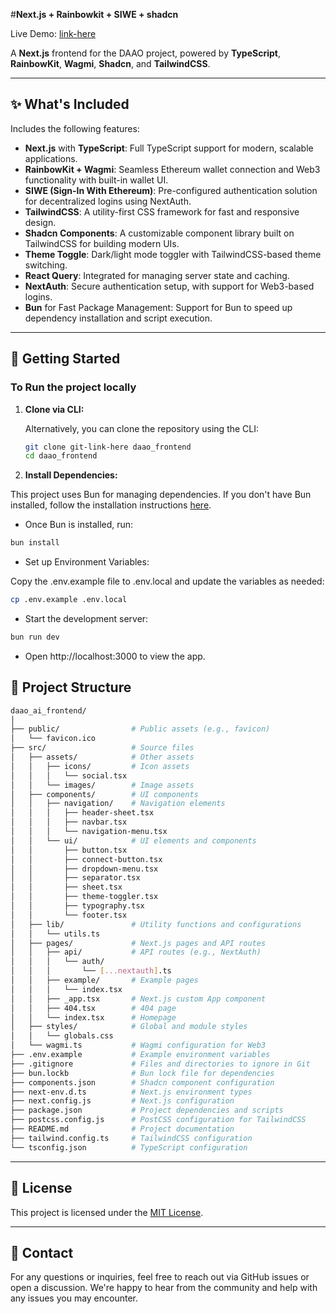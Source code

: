 #**Next.js + Rainbowkit + SIWE + shadcn**

Live Demo: [link-here](link-here)

A **Next.js** frontend for the DAAO project, powered by **TypeScript**, **RainbowKit**, **Wagmi**, **Shadcn**, and **TailwindCSS**. 

---

## ✨ **What's Included**

Includes the following features:

- **Next.js** with **TypeScript**: Full TypeScript support for modern, scalable applications.
- **RainbowKit + Wagmi**: Seamless Ethereum wallet connection and Web3 functionality with built-in wallet UI.
- **SIWE (Sign-In With Ethereum)**: Pre-configured authentication solution for decentralized logins using NextAuth.
- **TailwindCSS**: A utility-first CSS framework for fast and responsive design.
- **Shadcn Components**: A customizable component library built on TailwindCSS for building modern UIs.
- **Theme Toggle**: Dark/light mode toggler with TailwindCSS-based theme switching.
- **React Query**: Integrated for managing server state and caching.
- **NextAuth**: Secure authentication setup, with support for Web3-based logins.
- **Bun** for Fast Package Management: Support for Bun to speed up dependency installation and script execution.

---

## 🚀 **Getting Started**

### **To Run the project locally**


1. **Clone via CLI:**

   Alternatively, you can clone the repository using the CLI:

   ```bash
   git clone git-link-here daao_frontend
   cd daao_frontend 

   ```

3. **Install Dependencies:**

This project uses Bun for managing dependencies. If you don't have Bun installed, follow the installation instructions [here](https://bun.sh/docs/installation).

- Once Bun is installed, run:

```bash
bun install
```

- Set up Environment Variables:

Copy the .env.example file to .env.local and update the variables as needed:

```bash
cp .env.example .env.local
```

- Start the development server:

```bash
bun run dev
```

- Open http://localhost:3000 to view the app.


## 🔧 **Project Structure**

```bash
daao_ai_frontend/
│
├── public/                # Public assets (e.g., favicon)
│   └── favicon.ico
├── src/                   # Source files
│   ├── assets/            # Other assets
│   │   ├── icons/         # Icon assets
│   │   │   └── social.tsx
│   │   └── images/        # Image assets
│   ├── components/        # UI components
│   │   ├── navigation/    # Navigation elements
│   │   │   ├── header-sheet.tsx
│   │   │   ├── navbar.tsx
│   │   │   └── navigation-menu.tsx
│   │   └── ui/            # UI elements and components
│   │       ├── button.tsx
│   │       ├── connect-button.tsx
│   │       ├── dropdown-menu.tsx
│   │       ├── separator.tsx
│   │       ├── sheet.tsx
│   │       ├── theme-toggler.tsx
│   │       ├── typography.tsx
│   │       └── footer.tsx
│   ├── lib/               # Utility functions and configurations
│   │   └── utils.ts
│   ├── pages/             # Next.js pages and API routes
│   │   ├── api/           # API routes (e.g., NextAuth)
│   │   │   └── auth/
│   │   │       └── [...nextauth].ts
│   │   ├── example/       # Example pages
│   │   │   └── index.tsx
│   │   ├── _app.tsx       # Next.js custom App component
│   │   ├── 404.tsx        # 404 page
│   │   └── index.tsx      # Homepage
│   ├── styles/            # Global and module styles
│   │   └── globals.css
│   └── wagmi.ts           # Wagmi configuration for Web3
├── .env.example           # Example environment variables
├── .gitignore             # Files and directories to ignore in Git
├── bun.lockb              # Bun lock file for dependencies
├── components.json        # Shadcn component configuration
├── next-env.d.ts          # Next.js environment types
├── next.config.js         # Next.js configuration
├── package.json           # Project dependencies and scripts
├── postcss.config.js      # PostCSS configuration for TailwindCSS
├── README.md              # Project documentation
├── tailwind.config.ts     # TailwindCSS configuration
└── tsconfig.json          # TypeScript configuration

```

---

## 📃 **License**

This project is licensed under the [MIT License](LICENSE).

---

## 📢 **Contact**

For any questions or inquiries, feel free to reach out via GitHub issues or open a discussion. We're happy to hear from the community and help with any issues you may encounter.
